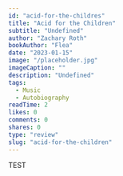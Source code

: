 ```yaml
---
id: "acid-for-the-childres"
title: "Acid for the Children"
subtitle: "Undefined"
author: "Zachary Roth"
bookAuthor: "Flea"
date: "2023-01-15"
image: "/placeholder.jpg"
imageCaption: ""
description: "Undefined"
tags:
  - Music
  - Autobiography
readTime: 2
likes: 0
comments: 0
shares: 0
type: "review"
slug: "acid-for-the-children"
---
```


TEST